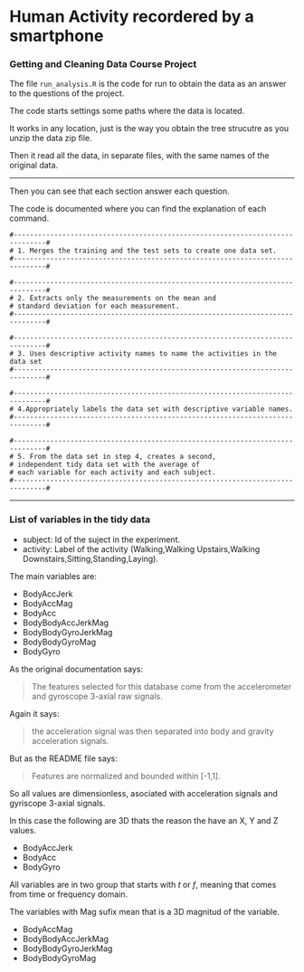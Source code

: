 Human Activity recordered by a smartphone
=========================

### Getting and Cleaning Data Course Project

The file `run_analysis.R` is the code for run to obtain the data as an answer to the questions of the project.

The code starts settings some paths where the data is located.

It works in any location, just is the way you obtain the tree strucutre as you unzip the data zip file.

Then it read all the data, in separate files, with the same names of the original data.

----

Then you can see that each section answer each question.

The code is documented where you can find the explanation of each command.

```
#------------------------------------------------------------------------------#
# 1. Merges the training and the test sets to create one data set.
#------------------------------------------------------------------------------#
```

```
#------------------------------------------------------------------------------#
# 2. Extracts only the measurements on the mean and 
# standard deviation for each measurement. 
#------------------------------------------------------------------------------#
```

```
#------------------------------------------------------------------------------#
# 3. Uses descriptive activity names to name the activities in the data set
#------------------------------------------------------------------------------#
```

```
#------------------------------------------------------------------------------#
# 4.Appropriately labels the data set with descriptive variable names. 
#------------------------------------------------------------------------------#
```

```
#------------------------------------------------------------------------------#
# 5. From the data set in step 4, creates a second, 
# independent tidy data set with the average of 
# each variable for each activity and each subject.
#------------------------------------------------------------------------------#
```

----

### List of variables in the tidy data

- subject: Id of the suject in the experiment.
- activity: Label of the activity (Walking,Walking Upstairs,Walking Downstairs,Sitting,Standing,Laying).

The main variables are:

- BodyAccJerk
- BodyAccMag
- BodyAcc
- BodyBodyAccJerkMag
- BodyBodyGyroJerkMag
- BodyBodyGyroMag
- BodyGyro

As the original documentation says:

>The features selected for this database come from the accelerometer and gyroscope 3-axial raw signals.

Again it says:

>the acceleration signal was then separated into body and gravity acceleration signals.

But as the README file says:

>Features are normalized and bounded within [-1,1].

So all values are dimensionless, asociated with acceleration signals and gyriscope 3-axial signals.


In this case the following are 3D thats the reason the have an X, Y and Z values.

- BodyAccJerk
- BodyAcc
- BodyGyro

All variables are in two group that starts with *t* or *f*, meaning that comes from time or frequency domain.

The variables with Mag sufix mean that is a 3D magnitud of the variable.

- BodyAccMag
- BodyBodyAccJerkMag
- BodyBodyGyroJerkMag
- BodyBodyGyroMag
